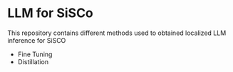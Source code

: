 # LLM for SiSCo
This repository contains different methods used to obtained localized LLM inference for SiSCO

* Fine Tuning
* Distillation 